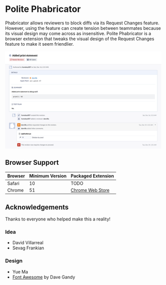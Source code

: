 # Polite Phabricator

Phabricator allows reviewers to block diffs via its Request Changes feature. However, using the feature can create tension between teammates because its visual design may come across as insensitive. Polite Phabricator is a browser extension that tweaks the visual design of the Request Changes feature to make it seem friendlier.

![Screenshot of Phabricator with extension enabled.](/Marketing/Chrome%20Screenshot.png?raw=true)

## Browser Support

| Browser | Minimum Version | Packaged Extension |
|---------|-----------------|--------------------|
| Safari  | 10              | TODO               |
| Chrome  | 51              | [Chrome Web Store](https://chrome.google.com/webstore/detail/polite-phabricator/fmenioogljigjknnhnpbeidomdjljndf) |

## Acknowledgements

Thanks to everyone who helped make this a reality!

### Idea

- David Villarreal
- Sevag Frankian

### Design

- Yue Ma
- [Font Awesome](http://fontawesome.io) by Dave Gandy
